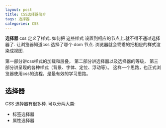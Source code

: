 ```yaml
---
layout: post
title: CSS选择器简介
tags: 选择器
categories: CSS
---
```



**选择器**
css 定义了样式. 如何把 这些样式 设置到相应的节点上.就不得不通过选择器了.
让浏览器知道css 选择了哪个 dom 节点. 浏览器就会乖乖的把相应的样式渲染成视图.

第一部分讲css样式的加载和层叠，
第二部分讲选择器以及选择器的等级，
第三部分讲呈现的各种样式（背景、字体、定位、浮动等）。
这样一个思路，也正式浏览器使用css的流程，是最有效的学习思路。




## 选择器
CSS 选择器有很多种. 可以分两大类:
- 标签选择器
- 属性选择器
